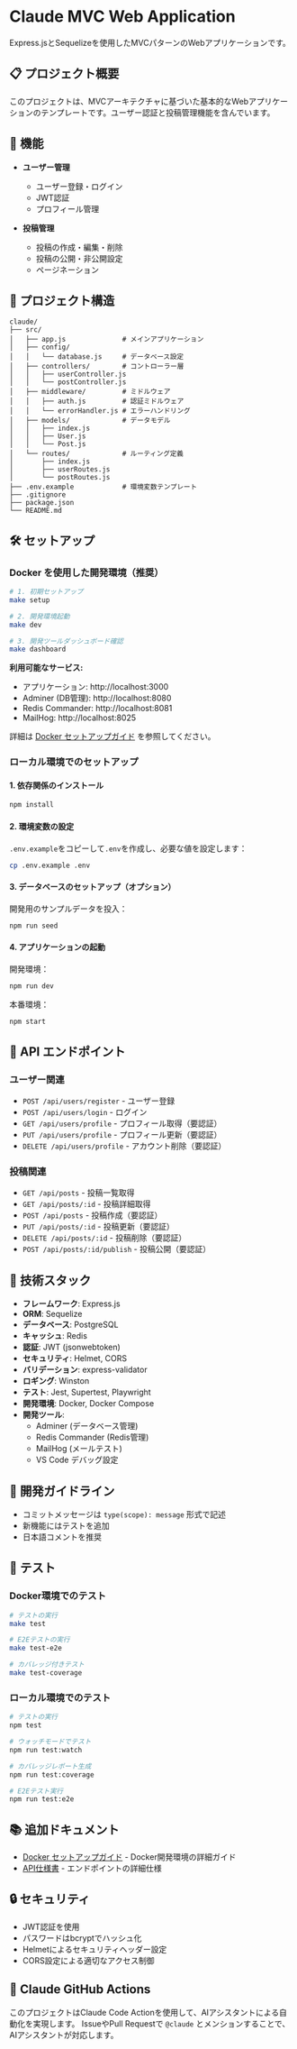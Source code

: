 # Claude MVC Web Application

Express.jsとSequelizeを使用したMVCパターンのWebアプリケーションです。

## 📋 プロジェクト概要

このプロジェクトは、MVCアーキテクチャに基づいた基本的なWebアプリケーションのテンプレートです。ユーザー認証と投稿管理機能を含んでいます。

## 🚀 機能

- **ユーザー管理**
  - ユーザー登録・ログイン
  - JWT認証
  - プロフィール管理
  
- **投稿管理**
  - 投稿の作成・編集・削除
  - 投稿の公開・非公開設定
  - ページネーション

## 📁 プロジェクト構造

```
claude/
├── src/
│   ├── app.js              # メインアプリケーション
│   ├── config/
│   │   └── database.js     # データベース設定
│   ├── controllers/        # コントローラー層
│   │   ├── userController.js
│   │   └── postController.js
│   ├── middleware/         # ミドルウェア
│   │   ├── auth.js         # 認証ミドルウェア
│   │   └── errorHandler.js # エラーハンドリング
│   ├── models/             # データモデル
│   │   ├── index.js
│   │   ├── User.js
│   │   └── Post.js
│   └── routes/             # ルーティング定義
│       ├── index.js
│       ├── userRoutes.js
│       └── postRoutes.js
├── .env.example            # 環境変数テンプレート
├── .gitignore
├── package.json
└── README.md
```

## 🛠️ セットアップ

### Docker を使用した開発環境（推奨）

```bash
# 1. 初期セットアップ
make setup

# 2. 開発環境起動
make dev

# 3. 開発ツールダッシュボード確認
make dashboard
```

**利用可能なサービス:**
- アプリケーション: http://localhost:3000
- Adminer (DB管理): http://localhost:8080
- Redis Commander: http://localhost:8081
- MailHog: http://localhost:8025

詳細は [Docker セットアップガイド](./docs/DOCKER_SETUP.md) を参照してください。

### ローカル環境でのセットアップ

#### 1. 依存関係のインストール

```bash
npm install
```

#### 2. 環境変数の設定

`.env.example`をコピーして`.env`を作成し、必要な値を設定します：

```bash
cp .env.example .env
```

#### 3. データベースのセットアップ（オプション）

開発用のサンプルデータを投入：

```bash
npm run seed
```

#### 4. アプリケーションの起動

開発環境：
```bash
npm run dev
```

本番環境：
```bash
npm start
```

## 📡 API エンドポイント

### ユーザー関連

- `POST /api/users/register` - ユーザー登録
- `POST /api/users/login` - ログイン
- `GET /api/users/profile` - プロフィール取得（要認証）
- `PUT /api/users/profile` - プロフィール更新（要認証）
- `DELETE /api/users/profile` - アカウント削除（要認証）

### 投稿関連

- `GET /api/posts` - 投稿一覧取得
- `GET /api/posts/:id` - 投稿詳細取得
- `POST /api/posts` - 投稿作成（要認証）
- `PUT /api/posts/:id` - 投稿更新（要認証）
- `DELETE /api/posts/:id` - 投稿削除（要認証）
- `POST /api/posts/:id/publish` - 投稿公開（要認証）

## 🔧 技術スタック

- **フレームワーク**: Express.js
- **ORM**: Sequelize
- **データベース**: PostgreSQL
- **キャッシュ**: Redis
- **認証**: JWT (jsonwebtoken)
- **セキュリティ**: Helmet, CORS
- **バリデーション**: express-validator
- **ロギング**: Winston
- **テスト**: Jest, Supertest, Playwright
- **開発環境**: Docker, Docker Compose
- **開発ツール**: 
  - Adminer (データベース管理)
  - Redis Commander (Redis管理)
  - MailHog (メールテスト)
  - VS Code デバッグ設定

## 📝 開発ガイドライン

- コミットメッセージは `type(scope): message` 形式で記述
- 新機能にはテストを追加
- 日本語コメントを推奨

## 🧪 テスト

### Docker環境でのテスト

```bash
# テストの実行
make test

# E2Eテストの実行
make test-e2e

# カバレッジ付きテスト
make test-coverage
```

### ローカル環境でのテスト

```bash
# テストの実行
npm test

# ウォッチモードでテスト
npm run test:watch

# カバレッジレポート生成
npm run test:coverage

# E2Eテスト実行
npm run test:e2e
```

## 📚 追加ドキュメント

- [Docker セットアップガイド](./docs/DOCKER_SETUP.md) - Docker開発環境の詳細ガイド
- [API仕様書](./docs/API.md) - エンドポイントの詳細仕様

## 🔒 セキュリティ

- JWT認証を使用
- パスワードはbcryptでハッシュ化
- Helmetによるセキュリティヘッダー設定
- CORS設定による適切なアクセス制御

## 🤖 Claude GitHub Actions

このプロジェクトはClaude Code Actionを使用して、AIアシスタントによる自動化を実現します。
IssueやPull Requestで `@claude` とメンションすることで、AIアシスタントが対応します。